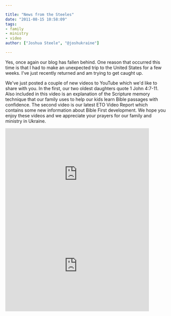 ```yaml
---

title: "News from the Steeles"
date: "2011-08-15 10:58:09"
tags:
- family
- ministry
- video
author: ["Joshua Steele", "@joshukraine"]

---
```


Yes, once again our blog has fallen behind. One reason that occurred this time is that I had to make an unexpected trip to the United States for a few weeks. I've just recently returned and am trying to get caught up.

We've just posted a couple of new videos to YouTube which we'd like to share with you. In the first, our two oldest daughters quote 1 John 4:7-11. Also included in this video is an explanation of the Scripture memory technique that our family uses to help our kids learn Bible passages with confidence. The second video is our latest ETO Video Report which contains some new information about Bible First development. We hope you enjoy these videos and we appreciate your prayers for our family and ministry in Ukraine.

<iframe src="http://www.youtube.com/embed/EAanMSxoUCA" frameborder="0" width="450" height="286"></iframe>

<iframe src="http://www.youtube.com/embed/L-V4f036lxU" frameborder="0" width="450" height="286"></iframe>
